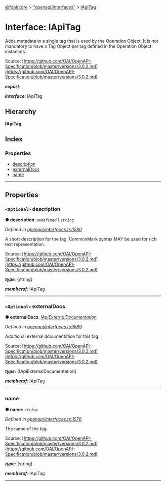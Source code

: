 [@foal/core](../README.md) > ["openapi/interfaces"](../modules/_openapi_interfaces_.md) > [IApiTag](../interfaces/_openapi_interfaces_.iapitag.md)

# Interface: IApiTag

Adds metadata to a single tag that is used by the Operation Object. It is not mandatory to have a Tag Object per tag defined in the Operation Object instances.

Source: [https://github.com/OAI/OpenAPI-Specification/blob/master/versions/3.0.2.md](https://github.com/OAI/OpenAPI-Specification/blob/master/versions/3.0.2.md)

*__export__*: 

*__interface__*: IApiTag

## Hierarchy

**IApiTag**

## Index

### Properties

* [description](_openapi_interfaces_.iapitag.md#description)
* [externalDocs](_openapi_interfaces_.iapitag.md#externaldocs)
* [name](_openapi_interfaces_.iapitag.md#name)

---

## Properties

<a id="description"></a>

### `<Optional>` description

**● description**: *`undefined` \| `string`*

*Defined in [openapi/interfaces.ts:1580](https://github.com/FoalTS/foal/blob/7934e4d7/packages/core/src/openapi/interfaces.ts#L1580)*

A short description for the tag. CommonMark syntax MAY be used for rich text representation.

Source: [https://github.com/OAI/OpenAPI-Specification/blob/master/versions/3.0.2.md](https://github.com/OAI/OpenAPI-Specification/blob/master/versions/3.0.2.md)

*__type__*: {string}

*__memberof__*: IApiTag

___
<a id="externaldocs"></a>

### `<Optional>` externalDocs

**● externalDocs**: *[IApiExternalDocumentation](_openapi_interfaces_.iapiexternaldocumentation.md)*

*Defined in [openapi/interfaces.ts:1589](https://github.com/FoalTS/foal/blob/7934e4d7/packages/core/src/openapi/interfaces.ts#L1589)*

Additional external documentation for this tag.

Source: [https://github.com/OAI/OpenAPI-Specification/blob/master/versions/3.0.2.md](https://github.com/OAI/OpenAPI-Specification/blob/master/versions/3.0.2.md)

*__type__*: {IApiExternalDocumentation}

*__memberof__*: IApiTag

___
<a id="name"></a>

###  name

**● name**: *`string`*

*Defined in [openapi/interfaces.ts:1570](https://github.com/FoalTS/foal/blob/7934e4d7/packages/core/src/openapi/interfaces.ts#L1570)*

The name of the tag.

Source: [https://github.com/OAI/OpenAPI-Specification/blob/master/versions/3.0.2.md](https://github.com/OAI/OpenAPI-Specification/blob/master/versions/3.0.2.md)

*__type__*: {string}

*__memberof__*: IApiTag

___

